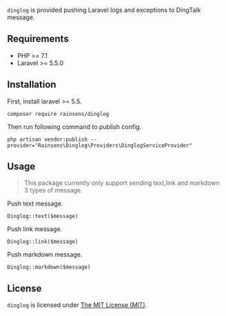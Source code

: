 <p><code>dinglog</code> is provided pushing Laravel logs and exceptions to DingTalk message.</p>

## Requirements

* PHP >= 7.1
* Laravel >= 5.5.0

## Installation

First, install laravel >= 5.5.

```
composer require rainsens/dinglog
```

Then run following command to publish config.

```
php artisan vendor:publish --provider="Rainsens\Dinglog\Providers\DinglogServiceProvider"
```

## Usage

> This package currently only support sending text,link and markdown 3 types of message.

Push text message.

```
Dinglog::text($message)
```

Push link message.

```
Dinglog::link($message)
```

Push markdown message.

```
Dinglog::markdown($message)
```

## License
`dinglog` is licensed under [The MIT License (MIT)](LICENSE).
